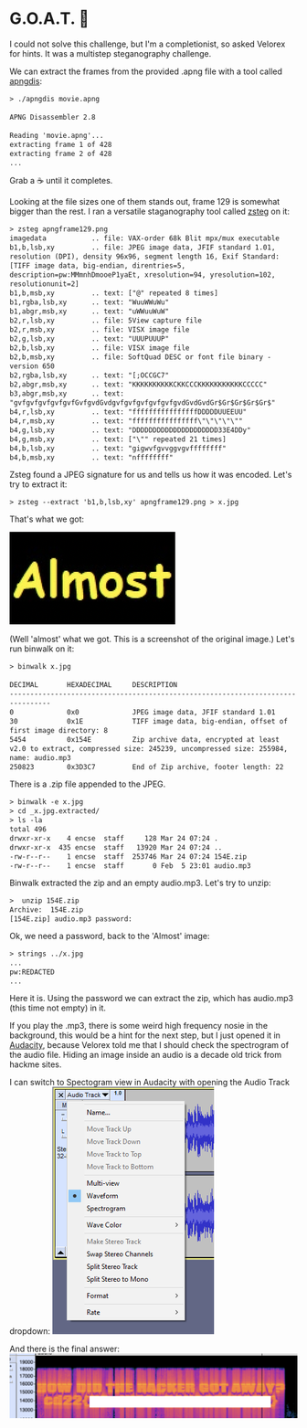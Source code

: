 # G.O.A.T. 🐐

I could not solve this challenge, but I'm a completionist, so asked Velorex for hints. It was a multistep steganography challenge.

We can extract the frames from the provided .apng file with a tool called [apngdis](https://launchpad.net/ubuntu/bionic/+package/apngdis):

```shell
> ./apngdis movie.apng

APNG Disassembler 2.8

Reading 'movie.apng'...
extracting frame 1 of 428
extracting frame 2 of 428
...
```
Grab a ☕ until it completes. 

Looking at the file sizes one of them stands out, frame 129 is somewhat bigger than the rest. I ran a versatile staganography tool called [zsteg](https://github.com/zed-0xff/zsteg) on it:

```shell
> zsteg apngframe129.png
imagedata           .. file: VAX-order 68k Blit mpx/mux executable
b1,b,lsb,xy         .. file: JPEG image data, JFIF standard 1.01, resolution (DPI), density 96x96, segment length 16, Exif Standard: [TIFF image data, big-endian, direntries=5, description=pw:MMmnhDmooeP1yaEt, xresolution=94, yresolution=102, resolutionunit=2]
b1,b,msb,xy         .. text: ["@" repeated 8 times]
b1,rgba,lsb,xy      .. text: "WuuWWuWu"
b1,abgr,msb,xy      .. text: "uWWuuWuW"
b2,r,lsb,xy         .. file: 5View capture file
b2,r,msb,xy         .. file: VISX image file
b2,g,lsb,xy         .. text: "UUUPUUUP"
b2,b,lsb,xy         .. file: VISX image file
b2,b,msb,xy         .. file: SoftQuad DESC or font file binary - version 650
b2,rgba,lsb,xy      .. text: "[;OCCGC7"
b2,abgr,msb,xy      .. text: "KKKKKKKKKKCKKCCCKKKKKKKKKKKCCCCC"
b3,abgr,msb,xy      .. text: "gvfgvfgvfgvfgvfGvfgvdGvdgvfgvfgvfgvfgvfgvdGvdGvdGr$Gr$Gr$Gr$Gr$"
b4,r,lsb,xy         .. text: "ffffffffffffffffDDDDDUUEEUU"
b4,r,msb,xy         .. text: "ffffffffffffffff\"\"\"\"\""
b4,g,lsb,xy         .. text: "DDDDDDDDDDDDDDDDDDDDD33E4DDy"
b4,g,msb,xy         .. text: ["\"" repeated 21 times]
b4,b,lsb,xy         .. text: "gigwvfgvvggvgvffffffff"
b4,b,msb,xy         .. text: "nffffffff"
```

Zsteg found a JPEG signature for us and tells us how it was encoded. Let's try to extract it:

```
> zsteg --extract 'b1,b,lsb,xy' apngframe129.png > x.jpg
```

That's what we got:

![](almost.png)

(Well 'almost' what we got. This is a screenshot of the original image.) Let's run binwalk on it:
```shell
> binwalk x.jpg

DECIMAL       HEXADECIMAL     DESCRIPTION
--------------------------------------------------------------------------------
0             0x0             JPEG image data, JFIF standard 1.01
30            0x1E            TIFF image data, big-endian, offset of first image directory: 8
5454          0x154E          Zip archive data, encrypted at least v2.0 to extract, compressed size: 245239, uncompressed size: 255984, name: audio.mp3
250823        0x3D3C7         End of Zip archive, footer length: 22
```

There is a .zip file appended to the JPEG. 
```
> binwalk -e x.jpg
> cd _x.jpg.extracted/
> ls -la
total 496
drwxr-xr-x    4 encse  staff     128 Mar 24 07:24 .
drwxr-xr-x  435 encse  staff   13920 Mar 24 07:24 ..
-rw-r--r--    1 encse  staff  253746 Mar 24 07:24 154E.zip
-rw-r--r--    1 encse  staff       0 Feb  5 23:01 audio.mp3
```

Binwalk extracted the zip and an empty audio.mp3. Let's try to unzip:
```shell
>  unzip 154E.zip
Archive:  154E.zip
[154E.zip] audio.mp3 password:
```

Ok, we need a password, back to the 'Almost' image:
```
> strings ../x.jpg
...
pw:REDACTED
...
```

Here it is. Using the password we can extract the zip, which has audio.mp3 (this time not empty) in it. 

If you play the .mp3, there is some weird high frequency nosie in the background, this would be a hint for the next step, but I just opened it in [Audacity](https://www.audacityteam.org/), because Velorex told me that I should check the spectrogram of the audio file. Hiding an image inside an audio is a decade old trick from hackme sites. 

I can switch to Spectogram view in Audacity with opening the Audio Track dropdown:
![](audio_track_waveform_dropdown_menu_2_4_0.png)

And there is the final answer:
![](spectogram.png)
